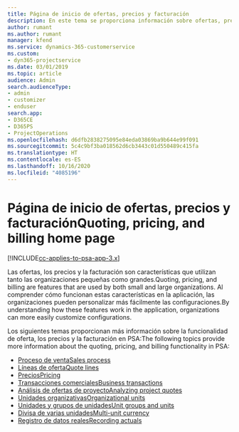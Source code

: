 ```yaml
---
title: Página de inicio de ofertas, precios y facturación
description: En este tema se proporciona información sobre ofertas, precios y facturación.
author: rumant
ms.author: rumant
manager: kfend
ms.service: dynamics-365-customerservice
ms.custom:
- dyn365-projectservice
ms.date: 03/01/2019
ms.topic: article
audience: Admin
search.audienceType:
- admin
- customizer
- enduser
search.app:
- D365CE
- D365PS
- ProjectOperations
ms.openlocfilehash: d6dfb2838275095e84eda03869ba9b644e99f091
ms.sourcegitcommit: 5c4c9bf3ba018562d6cb3443c01d550489c415fa
ms.translationtype: HT
ms.contentlocale: es-ES
ms.lasthandoff: 10/16/2020
ms.locfileid: "4085196"
---
```

# <a name="quoting-pricing-and-billing-home-page"></a><span data-ttu-id="2dc8e-103">Página de inicio de ofertas, precios y facturación</span><span class="sxs-lookup"><span data-stu-id="2dc8e-103">Quoting, pricing, and billing home page</span></span>

[!INCLUDE[cc-applies-to-psa-app-3.x](../includes/cc-applies-to-psa-app-3x.md)]

<span data-ttu-id="2dc8e-104">Las ofertas, los precios y la facturación son características que utilizan tanto las organizaciones pequeñas como grandes.</span><span class="sxs-lookup"><span data-stu-id="2dc8e-104">Quoting, pricing, and billing are features that are used by both small and large organizations.</span></span> <span data-ttu-id="2dc8e-105">Al comprender cómo funcionan estas características en la aplicación, las organizaciones pueden personalizar más fácilmente las configuraciones.</span><span class="sxs-lookup"><span data-stu-id="2dc8e-105">By understanding how these features work in the application, organizations can more easily customize configurations.</span></span>

<span data-ttu-id="2dc8e-106">Los siguientes temas proporcionan más información sobre la funcionalidad de oferta, los precios y la facturación en PSA:</span><span class="sxs-lookup"><span data-stu-id="2dc8e-106">The following topics provide more information about the quoting, pricing, and billing functionality in PSA:</span></span>

- [<span data-ttu-id="2dc8e-107">Proceso de venta</span><span class="sxs-lookup"><span data-stu-id="2dc8e-107">Sales process</span></span>](basic-sales-process.md)
- [<span data-ttu-id="2dc8e-108">Líneas de oferta</span><span class="sxs-lookup"><span data-stu-id="2dc8e-108">Quote lines</span></span>](basic-quote-lines.md)
- [<span data-ttu-id="2dc8e-109">Precios</span><span class="sxs-lookup"><span data-stu-id="2dc8e-109">Pricing</span></span>](basic-pricing.md)
- [<span data-ttu-id="2dc8e-110">Transacciones comerciales</span><span class="sxs-lookup"><span data-stu-id="2dc8e-110">Business transactions</span></span>](basic-business-transactions.md)
- [<span data-ttu-id="2dc8e-111">Análisis de ofertas de proyecto</span><span class="sxs-lookup"><span data-stu-id="2dc8e-111">Analyzing project quotes</span></span>](basic-analyzing-quotes.md)
- [<span data-ttu-id="2dc8e-112">Unidades organizativas</span><span class="sxs-lookup"><span data-stu-id="2dc8e-112">Organizational units</span></span>](advanced-organizational.md)
- [<span data-ttu-id="2dc8e-113">Unidades y grupos de unidades</span><span class="sxs-lookup"><span data-stu-id="2dc8e-113">Unit groups and units</span></span>](advanced-units.md)
- [<span data-ttu-id="2dc8e-114">Divisa de varias unidades</span><span class="sxs-lookup"><span data-stu-id="2dc8e-114">Multi-unit currency</span></span>](advanced-currency.md)
- [<span data-ttu-id="2dc8e-115">Registro de datos reales</span><span class="sxs-lookup"><span data-stu-id="2dc8e-115">Recording actuals</span></span>](advanced-actuals.md)
